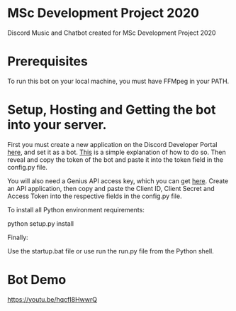 # MSc Development Project 2020
Discord Music and Chatbot created for MSc Development Project 2020

# Prerequisites

To run this bot on your local machine, you must have FFMpeg in your PATH.

# Setup, Hosting and Getting the bot into your server.

First you must create a new application on the Discord Developer Portal [here](https://discordapp.com/developers/applications/me), and set it as a bot.  [This](https://github.com/jagrosh/MusicBot/wiki/Adding-Your-Bot-To-Your-Server) is a simple explanation of how to do so. Then reveal and copy the token of the bot and paste it into the token field in the config.py file.

You will also need a Genius API access key, which you can get [here](https://genius.com/developers).  Create an API application, then copy and paste the Client ID, Client Secret and Access Token into the respective fields in the config.py file.

To install all Python environment requirements:

python setup.py install

Finally:

Use the startup.bat file or use run the run.py file from the Python shell.


# Bot Demo

https://youtu.be/hqcfI8HwwrQ
